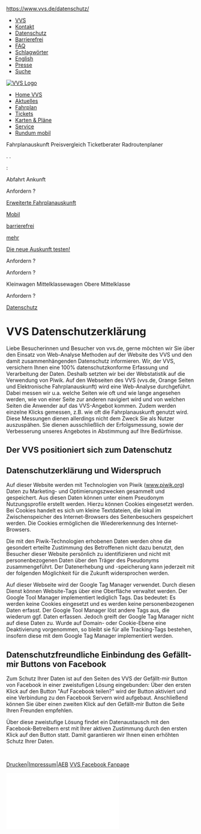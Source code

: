 https://www.vvs.de/datenschutz/

-   [VVS](/vvs/)
-   [Kontakt](/kontakt/)
-   [Datenschutz](/datenschutz/)
-   [Barrierefrei](/vvs-barrierefrei/)
-   [FAQ](/faq/)
-   [Schlagwörter](/schlagwoerter/)
-   [English](http://en.vvs.de)
-   [Presse](/presse/presseinformationen/)
-   [Suche](/no_cache/suche/)

[![VVS Logo](/typo3temp/_processed_/d/5/csm_logo_7ab302048e.png)](/ "zur VVS Homepage")

-   [Home VVS](/home-vvs/)
-   [Aktuelles](/aktuelles/)
-   [Fahrplan](/no_cache/fahrplan/)
-   [Tickets](/tickets/)
-   [Karten & Pläne](/karten-plaene/)
-   [Service](/service/)
-   <a href="/rundum-mobil/" class="mobil">Rundum mobil</a>

Fahrplanauskunft Preisvergleich Ticketberater Radroutenplaner

. .

:

Abfahrt Ankunft

Anfordern
?

[Erweiterte Fahrplanauskunft](http://www2.vvs.de/vvs/XSLT_TRIP_REQUEST2?language=de "Erweiterte Fahrplanauskunft")

[Mobil](http://vvs.de/m "Fahrplanauskunft mobil")

[barrierefrei](http://www2.vvs.de/bcl/XSLT_TRIP_REQUEST2?language=de "Fahrplanauskunft für Sehbehinderte")

[mehr](http://www2.vvs.de/vvs/XSLT_REQUEST?language=de "mehr")

[Die neue Auskunft testen!](http://www.vvs.de/efa-beta/ "Die neue Auskunft testen!")

Anfordern
?

Anfordern
?

Kleinwagen
Mittelklassewagen
Obere Mittelklasse

Anfordern
?

[Datenschutz](/datenschutz/)

VVS Datenschutzerklärung
========================

Liebe Besucherinnen und Besucher von vvs.de, gerne möchten wir Sie über den Einsatz von Web-Analyse Methoden auf der Website des VVS und den damit zusammenhängenden Datenschutz informieren. Wir, der VVS, versichern Ihnen eine 100% datenschutzkonforme Erfassung und Verarbeitung der Daten. Deshalb setzten wir bei der Webstatistik auf die Verwendung von Piwik<span></span>.
Auf den Webseiten des VVS (vvs.de, Orange Seiten und Elektronische Fahrplanauskunft) wird eine Web-Analyse durchgeführt. Dabei messen wir u.a. welche Seiten wie oft und wie lange angesehen werden, wie von einer Seite zur anderen navigiert wird und von welchen Seiten die Anwender auf das VVS-Angebot kommen. Zudem werden einzelne Klicks gemessen, z.B. wie oft die Fahrplanauskunft genutzt wird. Diese Messungen dienen allerdings nicht dem Zweck Sie als Nutzer auszuspähen. Sie dienen ausschließlich der Erfolgsmessung, sowie der Verbesserung unseres Angebotes in Abstimmung auf Ihre Bedürfnisse.

Der VVS positioniert sich zum Datenschutz
-----------------------------------------

Datenschutzerklärung und Widerspruch
------------------------------------

Auf dieser Website werden mit Technologien von Piwik (<a href="http://www.piwik.org/" class="external-link-new-window" title="Opens external link in new window">www.piwik.org</a>) Daten zu Marketing- und Optimierungszwecken gesammelt und gespeichert. Aus diesen Daten können unter einem Pseudonym Nutzungsprofile erstellt werden. Hierzu können Cookies eingesetzt werden. Bei Cookies handelt es sich um kleine Textdateien, die lokal im Zwischenspeicher des Internet-Browsers des Seitenbesuchers gespeichert werden. Die Cookies ermöglichen die Wiedererkennung des Internet-Browsers.

Die mit den Piwik-Technologien erhobenen Daten werden ohne die gesondert erteilte Zustimmung des Betroffenen nicht dazu benutzt, den Besucher dieser Website persönlich zu identifizieren und nicht mit personenbezogenen Daten über den Träger des Pseudonyms zusammengeführt. Der Datenerhebung und -speicherung kann jederzeit mit der folgenden Möglichkeit für die Zukunft widersprochen werden.

<span>Auf dieser Webseite wird der Google Tag Manager verwendet. Durch diesen Dienst können Website-Tags über eine Oberfläche verwaltet werden. Der Google Tool Manager implementiert lediglich Tags. Das bedeutet: Es werden keine Cookies eingesetzt und es werden keine personenbezogenen Daten erfasst. Der Google Tool Manager löst andere Tags aus, die wiederum ggf. Daten erfassen. Jedoch greift der Google Tag Manager nicht auf diese Daten zu. Wurde auf Domain- oder Cookie-Ebene eine Deaktivierung vorgenommen, so bleibt sie für alle Tracking-Tags bestehen, insofern diese mit dem Google Tag Manager implementiert werden.</span>

Datenschutzfreundliche Einbindung des Gefällt-mir Buttons von Facebook
----------------------------------------------------------------------

Zum Schutz Ihrer Daten ist auf den Seiten des VVS der Gefällt-mir Button von Facebook in einer zweistufigen Lösung eingebunden: Über den ersten Klick auf den Button "Auf Facebook teilen?" wird der Button aktiviert und eine Verbindung zu den Facebook Servern wird aufgebaut. Anschließend können Sie über einen zweiten Klick auf den Gefällt-mir Button die Seite Ihren Freunden empfehlen.

Über diese zweistufige Lösung findet ein Datenaustausch mit den Facebook-Betreibern erst mit Ihrer aktiven Zustimmung durch den ersten Klick auf den Button statt. Damit garantieren wir Ihnen einen erhöhten Schutz Ihrer Daten.

 

[Drucken]()<span>|</span>[Impressum](/impressum/)<span>|</span>[AEB](/aeb/)<span> </span><span class="toolbox-facebook-button"><a href="" class="load-fb-button"><span>VVS Facebook Fanpage</span></a></span>

![](//piwik.vvs.de/piwik/piwik.php?idsite=4)
